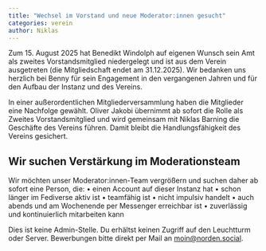 ```yaml
---
title: "Wechsel im Vorstand und neue Moderator:innen gesucht"
categories: verein
author: Niklas
---
```

Zum 15. August 2025 hat Benedikt Windolph auf eigenen Wunsch sein Amt als zweites Vorstandsmitglied niedergelegt und ist aus dem Verein ausgetreten (die Mitgliedschaft endet am 31.12.2025). Wir bedanken uns herzlich bei Benny für sein Engagement in den vergangenen Jahren und für den Aufbau der Instanz und des Vereins.

In einer außerordentlichen Mitgliederversammlung haben die Mitglieder eine Nachfolge gewählt. Oliver Jakobi übernimmt ab sofort die Rolle als Zweites Vorstandsmitglied und wird gemeinsam mit Niklas Barning die Geschäfte des Vereins führen. Damit bleibt die Handlungsfähigkeit des Vereins gesichert.

## Wir suchen Verstärkung im Moderationsteam

Wir möchten unser Moderator:innen-Team vergrößern und suchen daher ab sofort eine Person, die:
• einen Account auf dieser Instanz hat
• schon länger im Fediverse aktiv ist
• teamfähig ist
• nicht impulsiv handelt
• auch abends und am Wochenende per Messenger erreichbar ist
• zuverlässig und kontinuierlich mitarbeiten kann

Dies ist keine Admin-Stelle. Du erhältst keinen Zugriff auf den Leuchtturm oder Server.
Bewerbungen bitte direkt per Mail an [moin@norden.social](mailto:moin@norden.social).